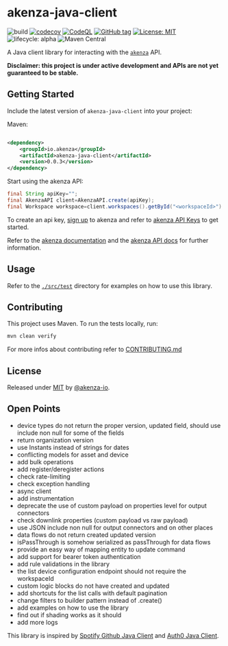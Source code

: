 # akenza-java-client

![build](https://github.com/akenza-io/akenza-java-client/actions/workflows/pullrequest.yml/badge.svg?query=branch%3Amain)
[![codecov](https://codecov.io/github/akenza-io/akenza-java-client/branch/main/graph/badge.svg?token=MHT923B1BC)](https://codecov.io/github/akenza-io/akenza-java-client)
[![CodeQL](https://github.com/akenza-io/akenza-java-client/workflows/CodeQL/badge.svg)](https://github.com/akenza-io/akenza-java-client/actions?query=workflow%3ACodeQL "Code quality workflow status")
[![GitHub tag](https://img.shields.io/github/tag/akenza-io/akenza-java-client?include_prereleases=&sort=semver&color=blue)](https://github.com/akenza-io/akenza-java-client/releases/)
[![License: MIT](https://img.shields.io/badge/License-MIT-blue.svg)](https://opensource.org/licenses/MIT)
![lifecycle: alpha](https://img.shields.io/badge/lifecycle-alpha-cf3d26.svg)
![Maven Central](https://img.shields.io/maven-central/v/io.akenza/akenza-java-client)

A Java client library for interacting with the [`akenza`](https://akenza.io/) API.

**Disclaimer: this project is under active development and APIs are not yet guaranteed to be stable.**

## Getting Started

Include the latest version of `akenza-java-client` into your project:

Maven:

```xml

<dependency>
    <groupId>io.akenza</groupId>
    <artifactId>akenza-java-client</artifactId>
    <version>0.0.3</version>
</dependency>
```

Start using the akenza API:

```java
final String apiKey="";
final AkenzaAPI client=AkenzaAPI.create(apiKey);
final Workspace workspace=client.workspaces().getById("<workspaceId>").execute();
```

To create an api key, [sign up](https://auth.akenza.io/register) to  akenza and refer to [akenza API Keys](https://docs.akenza.io/api-reference/api-documentation#api-keys) to get started.

Refer to the [akenza documentation](https://docs.akenza.io/) and the [akenza API docs](https://docs.api.akenza.io/) for further information.

## Usage

Refer to the [`./src/test`](./src/test) directory for examples on how to use this library.

## Contributing

This project uses Maven. To run the tests locally, run:

```bash
mvn clean verify
```

For more infos about contributing refer to [CONTRIBUTING.md](./CONTRIBUTING.md)


## License

Released under [MIT](/LICENSE) by [@akenza-io](https://github.com/akenza-io).

## Open Points

- device types do not return the proper version, updated field, should use include non null for some of the fields
- return organization version
- use Instants instead of strings for dates
- conflicting models for asset and device
- add bulk operations
- add register/deregister actions
- check rate-limiting
- check exception handling
- async client
- add instrumentation
- deprecate the use of custom payload on properties level for output connectors
- check downlink properties (custom payload vs raw payload)
- use JSON include non null for output connectors and on other places
- data flows do not return created updated version
- isPassThrough is somehow serialized as passThrough for data flows
- provide an easy way of mapping entity to update command
- add support for bearer token authentication
- add rule validations in the library
- the list device configuration endpoint should not require the workspaceId
- custom logic blocks do not have created and updated
- add shortcuts for the list calls with default pagination
- change filters to builder pattern instead of .create()
- add examples on how to use the library
- find out if shading works as it should
- add more logs



This library is inspired by [Spotify Github Java Client](https://github.com/spotify/github-java-client/)
and [Auth0 Java Client](https://github.com/auth0/auth0-java).
